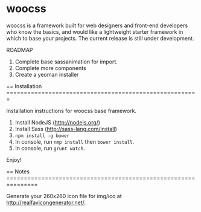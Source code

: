 woocss
======================================================================

woocss is a framework built for web designers and front-end developers who know the basics, and would like a lightweight starter framework in which to base your projects.
The current release is still under development.

ROADMAP

1. Complete base sassanimation for import.
2. Complete more components
3. Create a yeoman installer

== Installation =======================================================


Installation instructions for woocss base framework.

1. Install NodeJS (http://nodejs.org/)
2. Install Sass (http://sass-lang.com/install)
3. `npm install -g bower`
4. In console, run `nmp install` then `bower install`.
5. In console, run `grunt watch`.

Enjoy!

== Notes ===============================================================

Generate your 260x260 icon file for img/ico at http://realfavicongenerator.net/.
